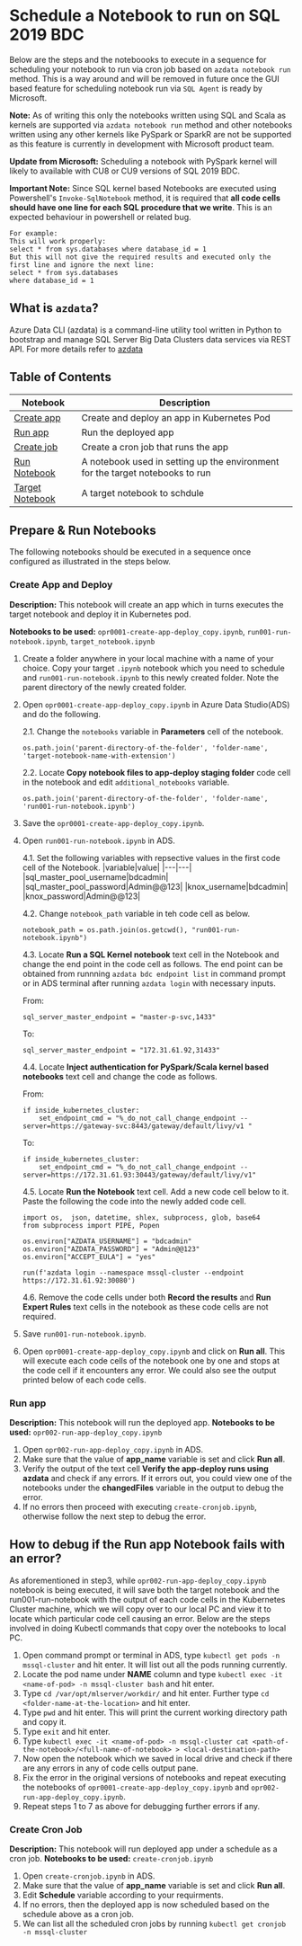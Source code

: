 # Schedule a Notebook to run on SQL 2019 BDC

Below are the steps and the noteboooks to execute in a sequence for scheduling your notebook to run via cron job based on `azdata notebook run` method. This is a way around and will be removed in future once the GUI based feature for scheduling notebook run via `SQL Agent` is ready by Microsoft. 

**Note:** As of writing this only the notebooks written using SQL and Scala as kernels are supported via `azdata notebook run` method and other notebooks written using any other kernels like PySpark or SparkR are not be supported as this feature is currently in development with Microsoft product team. 

**Update from Microsoft:** Scheduling a notebook with PySpark kernel will likely to available with CU8 or CU9 versions of SQL 2019 BDC.   

**Important Note:** Since SQL kernel based Notebooks are executed using Powershell's `Invoke-SqlNotebook` method, it is required that **all code cells should have one line for each SQL procedure that we write**. This is an expected behaviour in powershell or related bug.

```
For example:
This will work properly:
select * from sys.databases where database_id = 1
But this will not give the required results and executed only the first line and ignore the next line:
select * from sys.databases 
where database_id = 1
```

## What is `azdata`? 

Azure Data CLI (azdata) is a command-line utility tool written in Python to bootstrap and manage SQL Server Big Data Clusters data services via REST API. For more details refer to [azdata](https://docs.microsoft.com/en-us/sql/azdata/install/deploy-install-azdata?view=sql-server-ver15)

## Table of Contents

|Notebook|Description|
|---|---|
|[Create app](opr0001-create-app-deploy.ipynb)|Create and deploy an app in Kubernetes Pod|
|[Run app](opr002-run-app-deploy.ipynb)|Run the deployed app|
|[Create job](opr003-create-cronjob.ipynb)|Create a cron job that runs the app|
|[Run Notebook](run001-run-notebook.ipynb)|A notebook used in setting up the environment for the target notebooks to run|
|[Target Notebook](01-simple-sql-notebook)|A target notebook to schdule|

## Prepare & Run Notebooks
The following notebooks should be executed in a sequence once configured as illustrated in the steps below. 

### Create App and Deploy
**Description:** This notebook will create an app which in turns executes the target notebook and deploy it in Kubernetes pod. 

**Notebooks to be used:** `opr0001-create-app-deploy_copy.ipynb`, `run001-run-notebook.ipynb`, `target_notebook.ipynb`

1. Create a folder anywhere in your local machine with a name of your choice. Copy your target `.ipynb` notebook which you need to schedule and `run001-run-notebook.ipynb` to this newly created folder. Note the parent directory of the newly created folder. 
2. Open `opr0001-create-app-deploy_copy.ipynb` in Azure Data Studio(ADS) and do the following.

    2.1. Change the ``notebooks`` variable in **Parameters** cell of the notebook. 
    
    ```
    os.path.join('parent-directory-of-the-folder', 'folder-name', 'target-notebook-name-with-extension')
    ```

    2.2. Locate **Copy notebook files to app-deploy staging folder** code cell in the notebook and edit ``additional_notebooks`` variable. 

    ```
    os.path.join('parent-directory-of-the-folder', 'folder-name', 'run001-run-notebook.ipynb')
    ```
3. Save the `opr0001-create-app-deploy_copy.ipynb`. 
4. Open `run001-run-notebook.ipynb` in ADS. 

    4.1. Set the following variables with repsective values in the first code cell of the Notebook. 
    |variable|value|
    |---|---|
    |sql_master_pool_username|bdcadmin|
    |sql_master_pool_password|Admin@@123|
    |knox_username|bdcadmin|
    |knox_password|Admin@@123|

    4.2. Change ``notebook_path`` variable in teh code cell as below.
    ```
    notebook_path = os.path.join(os.getcwd(), "run001-run-notebook.ipynb")
    ```
    
    4.3. Locate **Run a SQL Kernel notebook** text cell in the Notebook and change the end point in the code cell as follows. The end point can be obtained from runnning `azdata bdc endpoint list` in command prompt or in ADS terminal after running `azdata login` with necessary inputs.

    From:
    ```
    sql_server_master_endpoint = "master-p-svc,1433"
    ```

    To:
    ```
    sql_server_master_endpoint = "172.31.61.92,31433"
    ```

    4.4. Locate **Inject authentication for PySpark/Scala kernel based notebooks** text cell and change the code as follows.

    From:
    ```
    if inside_kubernetes_cluster:
        set_endpoint_cmd = "%_do_not_call_change_endpoint --server=https://gateway-svc:8443/gateway/default/livy/v1 "
    ``` 
    To:
    ```
    if inside_kubernetes_cluster:
        set_endpoint_cmd = "%_do_not_call_change_endpoint --server=https://172.31.61.93:30443/gateway/default/livy/v1"
    ```

    4.5. Locate **Run the Notebook** text cell. Add a new code cell below to it. Paste the following the code into the newly added code cell. 
    ```
    import os,  json, datetime, shlex, subprocess, glob, base64
    from subprocess import PIPE, Popen

    os.environ["AZDATA_USERNAME"] = "bdcadmin"
    os.environ["AZDATA_PASSWORD"] = "Admin@@123"
    os.environ["ACCEPT_EULA"] = "yes"

    run(f'azdata login --namespace mssql-cluster --endpoint https://172.31.61.92:30080')
    ```
    
    4.6. Remove the code cells under both **Record the results** and **Run Expert Rules** text cells in the notebook as these code cells are not required. 
5. Save `run001-run-notebook.ipynb`. 
6. Open `opr0001-create-app-deploy_copy.ipynb` and click on **Run all**. This will execute each code cells of the notebook one by one and stops at the code cell if it encounters any error. We could also see the output printed below of each code cells.  

### Run app
**Description:** This notebook will run the deployed app. 
**Notebooks to be used:** `opr002-run-app-deploy_copy.ipynb`

1. Open `opr002-run-app-deploy_copy.ipynb` in ADS. 
2. Make sure that the value of **app_name** variable is set and click **Run all**.  
3. Verify the output of the text cell **Verify the app-deploy runs using azdata** and check if any errors. If it errors out, you could view one of the notebooks under the **changedFiles** variable in the output to debug the error. 
4. If no errors then proceed with executing `create-cronjob.ipynb`, otherwise follow the next step to debug the error. 

## How to debug if the Run app Notebook fails with an error?

As aforementioned in step3, while `opr002-run-app-deploy_copy.ipynb` notebook is being executed, it will save both the target notebook and the run001-run-notebook with the output of each code cells in the Kubernetes Cluster machine, which we will copy over to our local PC and view it to locate which particular code cell causing an error. Below are the steps involved in doing Kubectl commands that copy over the notebooks to local PC. 

1. Open command prompt or terminal in ADS, type `kubectl get pods -n mssql-cluster` and hit enter. It will list out all the pods running currently. 
2. Locate the pod name under **NAME** column and type `kubectl exec -it <name-of-pod> -n mssql-cluster bash` and hit enter. 
3. Type `cd /var/opt/mlserver/workdir/` and hit enter. Further type `cd <folder-name-at-the-location>` and hit enter.
4. Type `pwd` and hit enter. This will print the current working directory path and copy it.
5. Type `exit` and hit enter. 
6. Type `kubectl exec -it <name-of-pod> -n mssql-cluster cat <path-of-the-notebook>/<full-name-of-notebook> > <local-destination-path>`
7. Now open the notebook which we saved in local drive and check if there are any errors in any of code cells output pane. 
8. Fix the error in the original versions of notebooks and repeat executing the notebooks of `opr0001-create-app-deploy_copy.ipynb` and `opr002-run-app-deploy_copy.ipynb`. 
9. Repeat steps 1 to 7 as above for debugging further errors if any. 

### Create Cron Job
**Description:** This notebook will run deployed app under a schedule as a cron job. 
**Notebooks to be used:** `create-cronjob.ipynb`

1. Open `create-cronjob.ipynb` in ADS.
2. Make sure that the value of **app_name** variable is set and click **Run all**. 
3. Edit **Schedule** variable according to your requirments. 
4. If no errors, then the deployed app is now scheduled based on the schedule above as a cron job. 
5. We can list all the scheduled cron jobs by running `kubectl get cronjob -n mssql-cluster`  